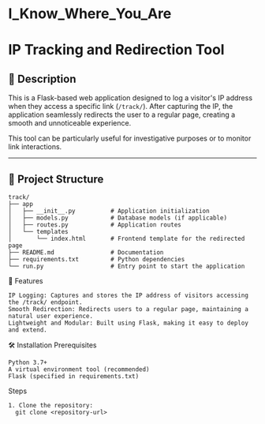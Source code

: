 # I_Know_Where_You_Are
# IP Tracking and Redirection Tool

## 📝 Description
This is a Flask-based web application designed to log a visitor's IP address when they access a specific link (`/track/`). After capturing the IP, the application seamlessly redirects the user to a regular page, creating a smooth and unnoticeable experience.

This tool can be particularly useful for investigative purposes or to monitor link interactions.

---

## 📂 Project Structure

```plaintext
track/
├── app
│   ├── __init__.py          # Application initialization
│   ├── models.py            # Database models (if applicable)
│   ├── routes.py            # Application routes
│   └── templates
│       └── index.html       # Frontend template for the redirected page
├── README.md                # Documentation
├── requirements.txt         # Python dependencies
└── run.py                   # Entry point to start the application

```
🚀 Features

    IP Logging: Captures and stores the IP address of visitors accessing the /track/ endpoint.
    Smooth Redirection: Redirects users to a regular page, maintaining a natural user experience.
    Lightweight and Modular: Built using Flask, making it easy to deploy and extend.

🛠️ Installation
Prerequisites

    Python 3.7+
    A virtual environment tool (recommended)
    Flask (specified in requirements.txt)

Steps

    1. Clone the repository:
      git clone <repository-url>
